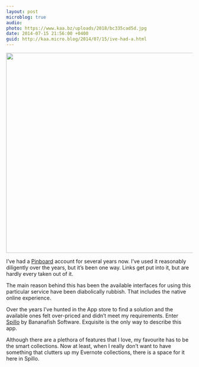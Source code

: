 ```yaml
---
layout: post
microblog: true
audio: 
photo: https://www.kaa.bz/uploads/2018/bc335cad5d.jpg
date: 2014-07-15 21:56:00 +0400
guid: http://kaa.micro.blog/2014/07/15/ive-had-a.html
---
```

<img src="https://www.kaa.bz/uploads/2018/bc335cad5d.jpg" alt="" width="840" height="541" class="alignnone size-full wp-image-194" /><p>I&rsquo;ve had a <a href="http://www.pinboard.in">Pinboard</a> account for several years now. I&rsquo;ve used it reasonably diligently over the years, but it&rsquo;s been one way. Links get put into it, but are hardly every taken out of it.</p>

<p>The main reason behind this has been the available interfaces for using this particular service have been diabolically rubbish. That includes the native online experience.</p>

<p>Over the years I&rsquo;ve hunted in the App store to find a solution and the available ones felt over-priced and didn&rsquo;t meet my requirements. Enter <a href="http://bananafishsoftware.com/products/spillo/">Spillo</a> by Bananafish Software. Exquisite is the only way to describe this app.</p>

<p>Although there are a plethora of features that I love, my favourite has to be the smart collections. Now at least, when I really don&rsquo;t want to have something that clutters up my Evernote collections, there is a space for it here in Spillo.</p>
